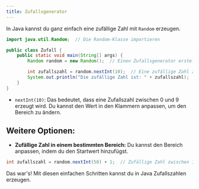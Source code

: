 ```yaml
---
title: Zufallsgenerator
---
```


In Java kannst du ganz einfach eine zufällige Zahl mit `Random` erzeugen.

```java
import java.util.Random;  // Die Random-Klasse importieren

public class Zufall {
    public static void main(String[] args) {
        Random random = new Random();  // Einen Zufallsgenerator erstellen

        int zufallszahl = random.nextInt(10);  // Eine zufällige Zahl zwischen 0 und 9 erzeugen
        System.out.println("Die zufällige Zahl ist: " + zufallszahl);
    }
}
```


* `nextInt(10)`: Das bedeutet, dass eine Zufallszahl zwischen 0 und 9 erzeugt wird. Du kannst den Wert in den Klammern anpassen, um den Bereich zu ändern.

Weitere Optionen:
---

* **Zufällige Zahl in einem bestimmten Bereich:** Du kannst den Bereich anpassen, indem du den Startwert hinzufügst.
```java
int zufallszahl = random.nextInt(50) + 1;  // Zufällige Zahl zwischen 1 und 50
```

Das war's! Mit diesen einfachen Schritten kannst du in Java Zufallszahlen erzeugen.